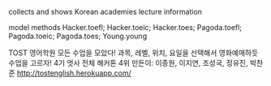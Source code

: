 collects and shows Korean academies lecture information

model methods
Hacker.toefl; Hacker.toeic; Hacker.toes; Pagoda.toefl; Pagoda.toeic; Pagoda.toes; Young.young

TOST
영어학원 모든 수업을 모았다!
과목, 레벨, 위치, 요일을 선택해서 영화예매하듯 수업을 고르자!
4기 멋사 전체 해커톤 4위
만든이: 이종원, 이지연, 조성국, 정유진, 박찬준
http://tostenglish.herokuapp.com/
